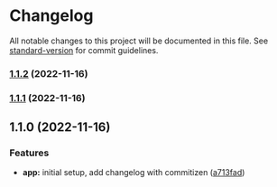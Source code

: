 # Changelog

All notable changes to this project will be documented in this file. See [standard-version](https://github.com/conventional-changelog/standard-version) for commit guidelines.

### [1.1.2](https://github.com/esaldivar/fullstackTypescriptExpressReactTemplate/compare/v1.1.1...v1.1.2) (2022-11-16)

### [1.1.1](https://github.com/esaldivar/fullstackTypescriptExpressReactTemplate/compare/v1.1.0...v1.1.1) (2022-11-16)

## 1.1.0 (2022-11-16)


### Features

* **app:** initial setup, add changelog with commitizen ([a713fad](https://github.com/esaldivar/fullstackTypescriptExpressReactTemplate/commit/a713fadde400f31d5b1528933f8d15e2197c5261))
